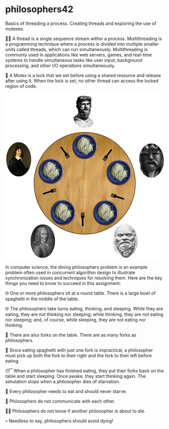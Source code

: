 # philosophers42
Basics of threading a process. Creating threads and exploring the use of mutexes.

🏄‍♀️ A thread is a single sequence stream within a process.
Multithreading is a programming technique where a process is divided into multiple smaller units called threads, which can run simultaneously. Multithreading is commonly used in applications like web servers, games, and real-time systems to handle simultaneous tasks like user input, background processing, and other I/O operations simultaneously.

🔐 A Mutex is a lock that we set before using a shared resource and release after using it.
When the lock is set, no other thread can access the locked region of code.

![alt text](image-1.png)

In computer science, the dining philosophers problem is an example problem often used in concurrent algorithm design to illustrate synchronization issues and techniques for resolving them.
Here are the key things you need to know to succeed in this assignment:

🤓 One or more philosophers sit at a round table.
There is a large bowl of spaghetti in the middle of the table.

🤓 The philosophers take turns eating, thinking, and sleeping.
While they are eating, they are not thinking nor sleeping;
while thinking, they are not eating nor sleeping;
and, of course, while sleeping, they are not eating nor thinking.

🍴 There are also forks on the table. There are as many forks as philosophers.

🍝 Since eating spaghetti with just one fork is impractical, a philosopher must pick up
both the fork to their right and the fork to their left before eating.

😴 When a philosopher has finished eating, they put their forks back on the table and
start sleeping. Once awake, they start thinking again. The simulation stops when
a philosopher dies of starvation.
 
🍔 Every philosopher needs to eat and should never starve.

🙊 Philosophers do not communicate with each other.

🤷‍♀️ Philosophers do not know if another philosopher is about to die.

💀 Needless to say, philosophers should avoid dying!
